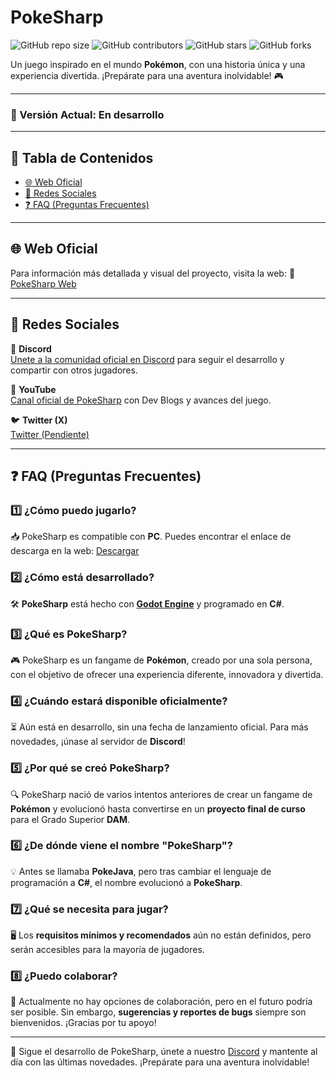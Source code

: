# PokeSharp

![GitHub repo size](https://img.shields.io/github/repo-size/Maek0s/PokeSharp)
![GitHub contributors](https://img.shields.io/github/contributors/Maek0s/PokeSharp)
![GitHub stars](https://img.shields.io/github/stars/Maek0s/PokeSharp?style=social)
![GitHub forks](https://img.shields.io/github/forks/Maek0s/PokeSharp?style=social)

Un juego inspirado en el mundo **Pokémon**, con una historia única y una experiencia divertida. ¡Prepárate para una aventura inolvidable! 🎮

---

### 🚀 Versión Actual: **En desarrollo**

---

## 📜 Tabla de Contenidos
- [🌐 Web Oficial](#-web-oficial)
- [📣 Redes Sociales](#-redes-sociales)
- [❓ FAQ (Preguntas Frecuentes)](#-faq-preguntas-frecuentes)

---

## 🌐 Web Oficial

Para información más detallada y visual del proyecto, visita la web:
🔗 [PokeSharp Web](https://github.com/Maek0s/PokeSharpWeb)

---

## 📣 Redes Sociales

💬 **Discord**  
[Unete a la comunidad oficial en Discord](https://discord.com/invite/FqJ6ZgYRrU) para seguir el desarrollo y compartir con otros jugadores.

🎥 **YouTube**  
[Canal oficial de PokeSharp](https://www.youtube.com/@PokeSharpOfficial) con Dev Blogs y avances del juego.

🐦 **Twitter (X)**  
[Twitter (Pendiente)](https://x.com/)

---

## ❓ FAQ (Preguntas Frecuentes)

### 1️⃣ ¿Cómo puedo jugarlo?
📥 PokeSharp es compatible con **PC**. Puedes encontrar el enlace de descarga en la web: [Descargar](https://maek0s.github.io/PokeSharpWeb/)

### 2️⃣ ¿Cómo está desarrollado?
🛠️ **PokeSharp** está hecho con **[Godot Engine](https://godotengine.org/)** y programado en **C#**.

### 3️⃣ ¿Qué es PokeSharp?
🎮 PokeSharp es un fangame de **Pokémon**, creado por una sola persona, con el objetivo de ofrecer una experiencia diferente, innovadora y divertida.

### 4️⃣ ¿Cuándo estará disponible oficialmente?
⏳ Aún está en desarrollo, sin una fecha de lanzamiento oficial. Para más novedades, ¡únase al servidor de **Discord**!

### 5️⃣ ¿Por qué se creó PokeSharp?
🔍 PokeSharp nació de varios intentos anteriores de crear un fangame de **Pokémon** y evolucionó hasta convertirse en un **proyecto final de curso** para el Grado Superior **DAM**.

### 6️⃣ ¿De dónde viene el nombre "PokeSharp"?
💡 Antes se llamaba **PokeJava**, pero tras cambiar el lenguaje de programación a **C#**, el nombre evolucionó a **PokeSharp**.

### 7️⃣ ¿Qué se necesita para jugar?
🖥️ Los **requisitos mínimos y recomendados** aún no están definidos, pero serán accesibles para la mayoría de jugadores.

### 8️⃣ ¿Puedo colaborar?
🤝 Actualmente no hay opciones de colaboración, pero en el futuro podría ser posible. Sin embargo, **sugerencias y reportes de bugs** siempre son bienvenidos. ¡Gracias por tu apoyo!

---

📌 Sigue el desarrollo de PokeSharp, únete a nuestro [Discord](https://discord.com/invite/FqJ6ZgYRrU) y mantente al día con las últimas novedades. ¡Prepárate para una aventura inolvidable!

